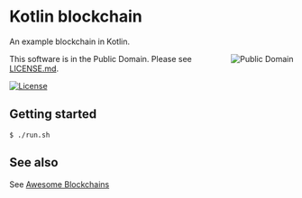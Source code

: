 # Kotlin blockchain

An example blockchain in Kotlin.

<a href="../LICENSE.md">
<img src="https://unlicense.org/pd-icon.png" alt="Public Domain" align="right"/>
</a>

This software is in the Public Domain.  Please see [LICENSE.md](../LICENSE.md).

[![License](https://img.shields.io/badge/license-PD-blue.svg)](http://unlicense.org)

## Getting started

```
$ ./run.sh
```

## See also

See [Awesome Blockchains](https://github.com/openblockchains/awesome-blockchains)
